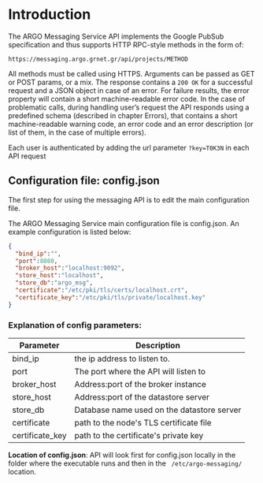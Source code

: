# Introduction
The ARGO Messaging Service API implements the Google PubSub specification and thus supports HTTP RPC-style methods in the form of:

 `https://messaging.argo.grnet.gr/api/projects/METHOD`

All methods must be called using HTTPS. Arguments can be passed as GET or POST params, or a mix. The response contains a `200 OK` for a successful request and a JSON object in case of an error. For failure results, the error property will contain a short machine-readable error code. In the case of problematic calls,  during handling user’s request the API responds using a predefined schema (described in chapter Errors), that contains a short machine-readable warning code, an error code and an error description  (or list of them, in the case of multiple errors).

Each user is authenticated by adding the url parameter `?key=T0K3N` in each API request

## Configuration file: config.json

The first step for using the messaging API is to edit the main configuration file.

The ARGO Messaging Service main configuration file is config.json. An example configuration is listed below:

```json
{
  "bind_ip":"",
  "port":8080,
  "broker_host":"localhost:9092",
  "store_host":"localhost",
  "store_db":"argo_msg",
  "certificate":"/etc/pki/tls/certs/localhost.crt",
  "certificate_key":"/etc/pki/tls/private/localhost.key"
}
```

### Explanation of config parameters:

Parameter | Description
--------- | -----------
bind_ip | the ip address to listen to.
port | The port where the API will listen to
broker_host | Address:port of the broker instance
store_host | Address:port of the datastore server
store_db | Database name used on the datastore server
certificate | path to the node's TLS certificate file
certificate_key | path to the certificate's private key

**Location of config.json**: API will look first for config.json locally in the folder where the executable runs and then in the ` /etc/argo-messaging/`  location.
